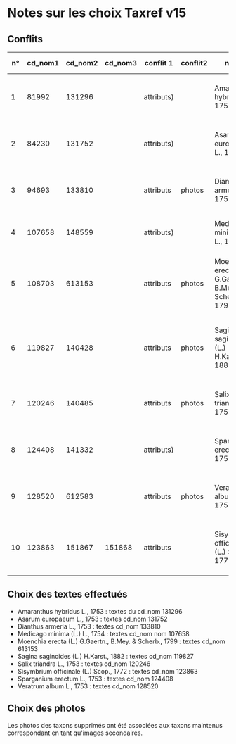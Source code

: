 # Notes sur les choix Taxref v15

## Conflits
n° | cd_nom1 | cd_nom2 | cd_nom3 | conflit 1 | conflit2 | nom1 | nom2 | nom3 | nom valide Taxrefv16
-- | -- | -- | -- | -- | -- | -- | -- | -- | --
1 | 81992 | 131296 |   | attributs) |   | Amaranthus hybridus L., 1753 | Amaranthus hybridus subsp. hybridus L., 1753 |   | Amaranthus hybridus L., 1753
2 | 84230 | 131752 |   | attributs) |   | Asarum europaeum L., 1753 | Asarum europaeum subsp. europaeum L., 1753 |   | Asarum europaeum L., 1753
3 | 94693 | 133810 |   | attributs | photos | Dianthus armeria L., 1753 | Dianthus armeria subsp. armeria L., 1753 |   | Dianthus armeria L., 1753
4 | 107658 | 148559 |   | attributs) |   | Medicago minima (L.) L., 1754 | Medicago minima var. minima (L.) L., 1754 |   | Medicago minima (L.) L., 1754
5 | 108703 | 613153 |   | attributs | photos  | Moenchia erecta (L.) G.Gaertn., B.Mey. & Scherb., 1799 | Moenchia erecta var. erecta (L.) G.Gaertn., B.Mey. & Scherb., 1799 |   | Moenchia erecta (L.) G.Gaertn., B.Mey. & Scherb., 1799
6 | 119827 | 140428 |   | attributs | photos | Sagina saginoides (L.) H.Karst., 1882 | Sagina saginoides subsp. saginoides (L.) H.Karst., 1882 |   | Sagina saginoides (L.) H.Karst., 1882
7 | 120246 | 140485 |   | attributs | photos | Salix triandra L., 1753 | Salix triandra subsp. triandra L., 1753 |   | Salix triandra L., 1753
8 | 124408 | 141332 |   | attributs) |   | Sparganium erectum L., 1753 | Sparganium erectum subsp. erectum L., 1753 |   | Sparganium erectum L., 1753
9 | 128520 | 612583 |   | attributs | photos  | Veratrum album L., 1753 | Veratrum album subsp. album L., 1753 |   | Veratrum album L., 1753
10 | 123863 | 151867 | 151868 | attributs |   | Sisymbrium officinale (L.) Scop., 1772 | Sisymbrium officinale var. leiocarpum DC., 1824 | Sisymbrium officinale var. officinale (L.) Scop., 1772 | Sisymbrium officinale (L.) Scop., 1772

## Choix des textes effectués

* Amaranthus hybridus L., 1753 : textes du cd_nom 131296
* Asarum europaeum L., 1753 : textes cd_nom 131752
* Dianthus armeria L., 1753 : textes cd_nom 133810
* Medicago minima (L.) L., 1754 : textes cd_nom nom 107658
* Moenchia erecta (L.) G.Gaertn., B.Mey. & Scherb., 1799 : textes cd_nom 613153
* Sagina saginoides (L.) H.Karst., 1882 : textes cd_nom 119827
* Salix triandra L., 1753 : textes cd_nom 120246
* Sisymbrium officinale (L.) Scop., 1772 : textes cd_nom 123863
* Sparganium erectum L., 1753 : textes cd_nom 124408
* Veratrum album L., 1753 : textes cd_nom 128520

## Choix des photos

Les photos des taxons supprimés ont été associées aux taxons maintenus correspondant en tant qu'images secondaires.
